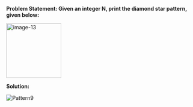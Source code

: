 __Problem Statement: Given an integer N, print the diamond star pattern, given below:__

<img width="146" alt="image-13" src="https://github.com/user-attachments/assets/4ba7445a-0b9b-4b15-9dd2-f0283059cf46">

__Solution:__

![Pattern9](https://github.com/user-attachments/assets/851122d0-e07b-41d4-90ad-3a51ac6c3b3f)
